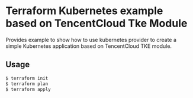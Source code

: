 # Terraform Kubernetes example based on TencentCloud Tke Module

Provides example to show how to use kubernetes provider to create a simple Kubernetes application based on TencentCloud TKE module.


## Usage

```bash
$ terraform init
$ terraform plan
$ terraform apply
```